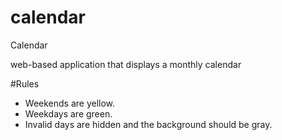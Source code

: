 # calendar
Calendar

web-based application that displays a monthly calendar

#Rules

- Weekends are yellow​.
- Weekdays are green​.
- Invalid days are hidden and the background should be gray​.
